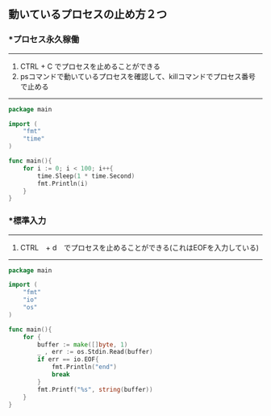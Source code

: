 ## 動いているプロセスの止め方２つ
### *プロセス永久稼働
***
1. CTRL + C でプロセスを止めることができる
2. psコマンドで動いているプロセスを確認して、killコマンドでプロセス番号で止める
***

```go
package main

import (
	"fmt"
	"time"
)

func main(){
	for i := 0; i < 100; i++{
		time.Sleep(1 * time.Second)
		fmt.Println(i)
	}	
}
```
### *標準入力
***
1. CTRL　+ d　でプロセスを止めることができる(これはEOFを入力している)
***
```go
package main

import (
	"fmt"
	"io"
	"os"
)

func main(){
	for {
		buffer := make([]byte, 1)
		_ , err := os.Stdin.Read(buffer)
		if err == io.EOF{
			fmt.Println("end")
			break
		}
		fmt.Printf("%s", string(buffer))
	}
}
```

